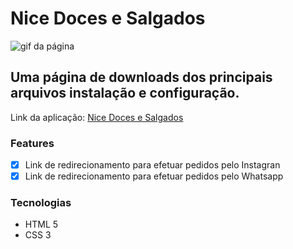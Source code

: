 # Nice Doces e Salgados

<img src="./github-img/nice.gif" alt="gif da página"></img>

## Uma página de downloads dos principais arquivos instalação e configuração.

Link da aplicação: <a href="https://nice-doces-e-salgados.netlify.app/">Nice Doces e Salgados</a>

### Features

- [x] Link de redirecionamento para efetuar pedidos pelo Instagran
- [x] Link de redirecionamento para efetuar pedidos pelo Whatsapp

### Tecnologias

- HTML 5
- CSS 3